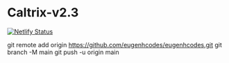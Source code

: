 # Caltrix-v2.3
[![Netlify Status](https://api.netlify.com/api/v1/badges/63726405-145d-4354-bd8f-020165a46ab9/deploy-status)](https://app.netlify.com/sites/caltrix-cx-eugenhcodes/deploys)

git remote add origin https://github.com/eugenhcodes/eugenhcodes.git
git branch -M main
git push -u origin main
